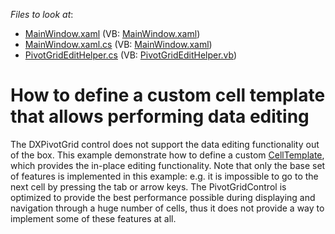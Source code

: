 <!-- default file list -->
*Files to look at*:

* [MainWindow.xaml](./CS/HowToEditCell/MainWindow.xaml) (VB: [MainWindow.xaml](./VB/HowToEditCell/MainWindow.xaml))
* [MainWindow.xaml.cs](./CS/HowToEditCell/MainWindow.xaml.cs) (VB: [MainWindow.xaml](./VB/HowToEditCell/MainWindow.xaml))
* [PivotGridEditHelper.cs](./CS/HowToEditCell/PivotGridEditHelper.cs) (VB: [PivotGridEditHelper.vb](./VB/HowToEditCell/PivotGridEditHelper.vb))
<!-- default file list end -->
# How to define a custom cell template that allows performing data editing 


<p>The DXPivotGrid control does not support the data editing functionality out of the box. This example demonstrate how to define a custom <a href="https://documentation.devexpress.com/WPF/DevExpressXpfPivotGridPivotGridField_CellTemplatetopic.aspx">CellTemplate</a>, which provides the in-place editing functionality. Note that only the base set of features is implemented in this example: e.g. it is impossible to go to the next cell by pressing the tab or arrow keys. The PivotGridControl is optimized to provide the best performance possible during displaying and navigation through a huge number of cells, thus it does not provide a way to implement some of these features at all.</p>

<br/>


